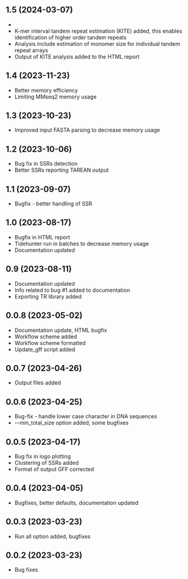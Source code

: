 ## 1.5 (2024-03-07)
- 
- K-mer interval tandem repeat estimation (KITE) added, this enables identification of higher order tandem repeats
- Analysis include estimation of monomer size for individual tandem repeat arrays 
- Output of KITE analysis added to the HTML report  

## 1.4 (2023-11-23)
- Better memory efficiency
- Limiting MMseq2 memory usage
## 1.3 (2023-10-23)
- Improved input FASTA parsing to decrease memory usage
## 1.2 (2023-10-06)
- Bug fix in SSRs detection
- Better SSRs reporting TAREAN output
## 1.1 (2023-09-07)
- Bugfix - better handling of SSR
## 1.0 (2023-08-17)
- Bugfix in HTML report
- Tidehunter run in batches to decrease memory usage
- Documentation updated
## 0.9 (2023-08-11)
- Documentation updated
- Info related to bug #1 added to documentation
- Exporting TR library added
## 0.0.8 (2023-05-02)
- Documentation update, HTML bugfix
- Workflow scheme added
- Workflow scheme formatted
- Update_gff script added
## 0.0.7 (2023-04-26)
- Output files added
## 0.0.6 (2023-04-25)
- Bug-fix - handle lower case character in DNA sequences
- --min_total_size option added, some bugfixes
## 0.0.5 (2023-04-17)
- Bug fix in logo plotting
- Clustering of SSRs added
- Format of output GFF corrected
## 0.0.4 (2023-04-05)
- Bugfixes, better defaults, documentation updated
## 0.0.3 (2023-03-23)
- Run all option added, bugfixes
## 0.0.2 (2023-03-23)
- Bug fixes
